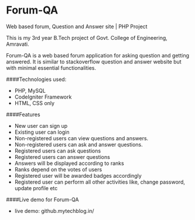 # Forum-QA
Web based forum, Question and Answer site | PHP Project

This is my 3rd year B.Tech project of Govt. College of Engineering, Amravati.

Forum-QA is a web based forum application for asking question and getting answered. It is similar to stackoverflow question and answer website but with minimal essential functionalities.

####Technologies used:
* PHP, MySQL
* CodeIgniter Framework
* HTML, CSS only

####Features
* New user can sign up
* Existing user can login
* Non-registered users can view questions and answers.
* Non-registered users can ask and answer questions.
* Registered users can ask questions
* Registered users can answer questions
* Answers will be displayed according to ranks
* Ranks depend on the votes of users
* Registered user will be awarded badges accordingly
* Registered user can perform all other activities like, change password, update profile etc

####Live demo for Forum-QA
* live demo: github.mytechblog.in/
